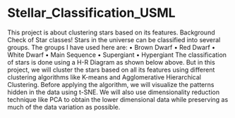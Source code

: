 # Stellar_Classification_USML

This project is about clustering stars based on its features.
Background Check of Star classes!
Stars in the universe can be classified into several groups. The groups I have used here are:
• Brown Dwarf
• Red Dwarf
• White Dwarf
• Main Sequence
• Supergiant
• Hypergiant
The classification of stars is done using a H-R Diagram as shown below above.
But in this project, we will cluster the stars based on all its features using different clustering 
algorithms like K-means and Agglomerative Hierarchical Clustering. 
Before applying the algorithm, we will visualize the patterns hidden in the data using t-SNE. 
We will also use dimensionality reduction technique like PCA to obtain the lower dimensional 
data while preserving as much of the data variation as possible.
